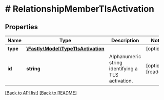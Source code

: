 # # RelationshipMemberTlsActivation

## Properties

Name | Type | Description | Notes
------------ | ------------- | ------------- | -------------
**type** | [**\Fastly\Model\TypeTlsActivation**](TypeTlsActivation.md) |  | [optional]
**id** | **string** | Alphanumeric string identifying a TLS activation. | [optional] [readonly]

[[Back to API list]](../../README.md#endpoints) [[Back to README]](../../README.md)
